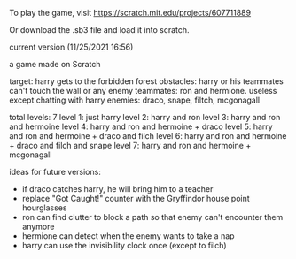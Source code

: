 To play the game, visit https://scratch.mit.edu/projects/607711889

Or download the .sb3 file and load it into scratch.

current version (11/25/2021 16:56)

a game made on Scratch

target: harry gets to the forbidden forest
obstacles: harry or his teammates can't touch the wall or any enemy
teammates: ron and hermione. useless except chatting with harry
enemies: draco, snape, filtch, mcgonagall

total levels: 7
level 1: just harry
level 2: harry and ron
level 3: harry and ron and hermoine
level 4: harry and ron and hermoine + draco
level 5: harry and ron and hermoine + draco and filch
level 6: harry and ron and hermoine + draco and filch and snape
level 7: harry and ron and hermoine + mcgonagall

ideas for future versions:
- if draco catches harry, he will bring him to a teacher
- replace "Got Caught!" counter with the Gryffindor house point hourglasses
- ron can find clutter to block a path so that enemy can't encounter them anymore
- hermione can detect when the enemy wants to take a nap
- harry can use the invisibility clock once (except to filch)
